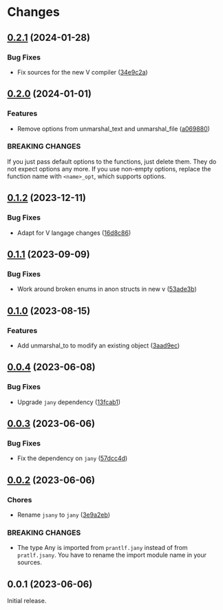 # Changes

## [0.2.1](https://github.com/prantlf/v-yaml/compare/v0.2.0...v0.2.1) (2024-01-28)

### Bug Fixes

* Fix sources for the new V compiler ([34e9c2a](https://github.com/prantlf/v-yaml/commit/34e9c2a7c3fe1ddc3fe573606cca5f3096dd4597))

## [0.2.0](https://github.com/prantlf/v-yaml/compare/v0.1.2...v0.2.0) (2024-01-01)

### Features

* Remove options from unmarshal_text and unmarshal_file ([a069880](https://github.com/prantlf/v-yaml/commit/a06988019fc7c8af053ebaba8b0de9d5a997ea89))

### BREAKING CHANGES

If you just pass default options to the functions,
just delete them. They do not expect options any more. If you use
non-empty options, replace the function name with `<name>_opt`,
which supports options.

## [0.1.2](https://github.com/prantlf/v-yaml/compare/v0.1.1...v0.1.2) (2023-12-11)

### Bug Fixes

* Adapt for V langage changes ([16d8c86](https://github.com/prantlf/v-yaml/commit/16d8c8681c149326e6169732f4242b59d7ea4e8f))

## [0.1.1](https://github.com/prantlf/v-yaml/compare/v0.1.0...v0.1.1) (2023-09-09)

### Bug Fixes

* Work around broken enums in anon structs in new v ([53ade3b](https://github.com/prantlf/v-yaml/commit/53ade3b88781a087351dad9d38193e05e6d62a18))

## [0.1.0](https://github.com/prantlf/v-yaml/compare/v0.0.4...v0.1.0) (2023-08-15)

### Features

* Add unmarshal_to to modify an existing object ([3aad9ec](https://github.com/prantlf/v-yaml/commit/3aad9ec2cdfdef79d2bd5957ce663919292179f3))

## [0.0.4](https://github.com/prantlf/v-yaml/compare/v0.0.3...v0.0.4) (2023-06-08)

### Bug Fixes

* Upgrade `jany` dependency ([13fcab1](https://github.com/prantlf/v-yaml/commit/13fcab1edd903cc750e3b52ec7cdbe10b1d62e5e))

## [0.0.3](https://github.com/prantlf/v-yaml/compare/v0.0.2...v0.0.3) (2023-06-06)

### Bug Fixes

* Fix the dependency on `jany` ([57dcc4d](https://github.com/prantlf/v-yaml/commit/57dcc4d84813fab13ecdc50d36d7a2557ce7ce86))

## [0.0.2](https://github.com/prantlf/v-yaml/compare/v0.0.1...v0.0.2) (2023-06-06)

### Chores

* Rename `jsany` to `jany` ([3e9a2eb](https://github.com/prantlf/v-yaml/commit/3e9a2eb656b96a414849ffa92307a954e29b85ab))

### BREAKING CHANGES

* The type Any is imported from `prantlf.jany` instead of from `pratlf.jsany`. You have to rename the import module name in your sources.

## 0.0.1 (2023-06-06)

Initial release.
